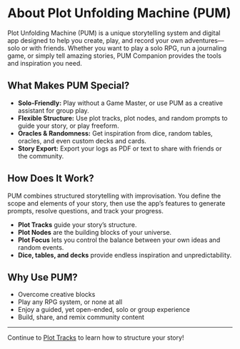 # About Plot Unfolding Machine (PUM)

Plot Unfolding Machine (PUM) is a unique storytelling system and digital app designed to help you create, play, and record your own adventures—solo or with friends. Whether you want to play a solo RPG, run a journaling game, or simply tell amazing stories, PUM Companion provides the tools and inspiration you need.

## What Makes PUM Special?
- **Solo-Friendly:** Play without a Game Master, or use PUM as a creative assistant for group play.
- **Flexible Structure:** Use plot tracks, plot nodes, and random prompts to guide your story, or play freeform.
- **Oracles & Randomness:** Get inspiration from dice, random tables, oracles, and even custom decks and cards.
- **Story Export:** Export your logs as PDF or text to share with friends or the community.

## How Does It Work?
PUM combines structured storytelling with improvisation. You define the scope and elements of your story, then use the app’s features to generate prompts, resolve questions, and track your progress.

- **Plot Tracks** guide your story’s structure.
- **Plot Nodes** are the building blocks of your universe.
- **Plot Focus** lets you control the balance between your own ideas and random events.
- **Dice, tables, and decks** provide endless inspiration and unpredictability.

## Why Use PUM?
- Overcome creative blocks
- Play any RPG system, or none at all
- Enjoy a guided, yet open-ended, solo or group experience
- Build, share, and remix community content

---

Continue to [Plot Tracks](plot-tracks.md) to learn how to structure your story!
